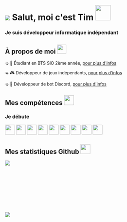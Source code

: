 <h1 style="vertical-align: top;"> <img src="https://cdn.discordapp.com/avatars/270903423371575296/a_9145baebb77b0e103daacd33f02561fc.gif?size=64"> Salut, moi c'est Tim <img src = "https://raw.githubusercontent.com/MartinHeinz/MartinHeinz/master/wave.gif" width = 50px> </h1>
<p align='center'>

</p>
<h3>
<div size='20px'> Je suis développeur informatique indépendant
</h3>
</div>

<h2> À propos de moi <img src="https://media.giphy.com/media/iY8CRBdQXODJSCERIr/giphy.gif" width="30px">
</h2>

➭ 💼 Étudiant en BTS SIO 2ème année, <a href="http://tim-req.ml" target="_blank">pour plus d'infos</a>

➭ 🎮 Développeur de jeux indépendants, <a href="http://strakygames.tk" target="_blank">pour plus d'infos</a>

➭ 🤖 Développeur de bot Discord, <a href="http://strakybot.tk" target="_blank">pour plus d'infos</a> 

<h2> Mes compétences <img src = "https://media2.giphy.com/media/QssGEmpkyEOhBCb7e1/giphy.gif?cid=ecf05e47a0n3gi1bfqntqmob8g9aid1oyj2wr3ds3mg700bl&rid=giphy.gif" width = 32px> </h2>

<div>
<h3>Je débute</h3>
<img src="https://static.wikia.nocookie.net/wnr/images/f/fd/Windows_10X_logo_.png/revision/latest/scale-to-width-down/185?cb=20210514203759" width=32px>
  
<img src="https://ar.toneden.io/44033395/unlocks/temp807303?cache=1610660281859" width=32px>
  
<img src="https://treebit.ru/wp-content/uploads/2020/04/Clickteam-Fusion-2.5.png" width=32px>
  
<img src="https://upload.wikimedia.org/wikipedia/commons/thumb/3/38/HTML5_Badge.svg/2048px-HTML5_Badge.svg.png" width=32px>
  
<img src="https://grafikart.fr/uploads/icons/css.svg" width=32px>
  
<img src="https://upload.wikimedia.org/wikipedia/commons/thumb/2/27/PHP-logo.svg/2560px-PHP-logo.svg.png" width=32px>
  
<img src="https://upload.wikimedia.org/wikipedia/commons/thumb/9/9a/Laravel.svg/1200px-Laravel.svg.png" width=32px>
  
<img src="https://seeklogo.com/images/C/c-sharp-c-logo-02F17714BA-seeklogo.com.png" width=32px>
  
<img src="https://upload.wikimedia.org/wikipedia/commons/thumb/c/c3/Python-logo-notext.svg/768px-Python-logo-notext.svg.png" width=32px>
  
</div>

<h2> Mes statistiques Github <img src='https://i.imgur.com/yB5K8KI.gif' width='32px'> </h2>

<a href="https://github.com/Str4ky/github-readme-stats">
<img align="left" src="https://github-readme-stats.vercel.app/api?username=Str4ky&count_private=true&show_icons=true&theme=tokyonight" />
</a><br><br><br><br><br><br><br><br><br><br>
<a href="https://github.com/Str4ky/convoychat">
<img align="center" src="https://github-readme-stats.vercel.app/api/top-langs/?username=Str4ky&theme=tokyonight" />
</a>
